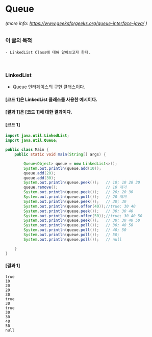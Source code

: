 # Queue
###### (more info: https://www.geeksforgeeks.org/queue-interface-java/ )

### 이 글의 목적
    - LinkedList Class에 대해 알아보고자 한다.
<br/>

### LinkedList
- Queue 인터페이스의 구현 클래스이다.
#### [코드 1]은 LinkedList 클래스를 사용한 예시이다.
#### [결과 1]은 [코드 1]에 대한 결과이다.
#### [코드 1]
```java
import java.util.LinkedList;
import java.util.Queue;

public class Main {
    public static void main(String[] args) {

        Queue<Object> queue = new LinkedList<>();
        System.out.println(queue.add(10));
        queue.add(20);
        queue.add(30);
        System.out.println(queue.peek());   // 10; 10 20 30
        queue.remove();                     // 10 제거
        System.out.println(queue.peek());   // 20; 20 30
        System.out.println(queue.poll());   // 20 제거
        System.out.println(queue.peek());   // 30; 30
        System.out.println(queue.offer(40));//true; 30 40
        System.out.println(queue.peek());   // 30; 30 40
        System.out.println(queue.offer(50));//true; 30 40 50
        System.out.println(queue.peek());   // 30; 30 40 50
        System.out.println(queue.poll());   // 30; 40 50
        System.out.println(queue.poll());   // 40; 50
        System.out.println(queue.poll());   // 50;
        System.out.println(queue.poll());   // null

    }
}
```
#### [결과 1]
```plaintext
true
10
20
20
30
true
30
true
30
30
40
50
null
```
